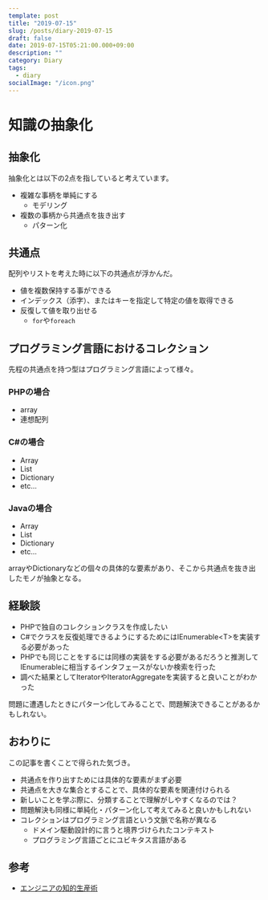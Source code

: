 ```yaml
---
template: post
title: "2019-07-15"
slug: /posts/diary-2019-07-15
draft: false
date: 2019-07-15T05:21:00.000+09:00
description: ""
category: Diary
tags:
  - diary
socialImage: "/icon.png"
---
```


# 知識の抽象化

## 抽象化

抽象化とは以下の2点を指していると考えています。

- 複雑な事柄を単純にする
    - モデリング
- 複数の事柄から共通点を抜き出す
    - パターン化

## 共通点

配列やリストを考えた時に以下の共通点が浮かんだ。

- 値を複数保持する事ができる
- インデックス（添字）、またはキーを指定して特定の値を取得できる
- 反復して値を取り出せる
    - `for`や`foreach`

## プログラミング言語におけるコレクション

先程の共通点を持つ型はプログラミング言語によって様々。

### PHPの場合

- array
- 連想配列

### C\#の場合

- Array
- List
- Dictionary
- etc...

### Javaの場合

- Array
- List
- Dictionary
- etc...

arrayやDictionaryなどの個々の具体的な要素があり、そこから共通点を抜き出したモノが抽象となる。

## 経験談

- PHPで独自のコレクションクラスを作成したい
- C#でクラスを反復処理できるようにするためにはIEnumerable\<T\>を実装する必要があった
- PHPでも同じことをするには同様の実装をする必要があるだろうと推測してIEnumerableに相当するインタフェースがないか検索を行った
- 調べた結果としてIteratorやIteratorAggregateを実装すると良いことがわかった

問題に遭遇したときにパターン化してみることで、問題解決できることがあるかもしれない。

## おわりに

この記事を書くことで得られた気づき。

- 共通点を作り出すためには具体的な要素がまず必要
- 共通点を大きな集合とすることで、具体的な要素を関連付けられる
- 新しいことを学ぶ際に、分類することで理解がしやすくなるのでは？
- 問題解決も同様に単純化・パターン化して考えてみると良いかもしれない
- コレクションはプログラミング言語という文脈で名称が異なる
    - ドメイン駆動設計的に言うと境界づけられたコンテキスト
    - プログラミング言語ごとにユビキタス言語がある

## 参考

- [エンジニアの知的生産術](https://www.amazon.co.jp/%E3%82%A8%E3%83%B3%E3%82%B8%E3%83%8B%E3%82%A2%E3%81%AE%E7%9F%A5%E7%9A%84%E7%94%9F%E7%94%A3%E8%A1%93-%E2%94%80%E2%94%80%E5%8A%B9%E7%8E%87%E7%9A%84%E3%81%AB%E5%AD%A6%E3%81%B3%E3%80%81%E6%95%B4%E7%90%86%E3%81%97%E3%80%81%E3%82%A2%E3%82%A6%E3%83%88%E3%83%97%E3%83%83%E3%83%88%E3%81%99%E3%82%8B-WEB-PRESS-plus%E3%82%B7%E3%83%AA%E3%83%BC%E3%82%BA/dp/4774198765/ref=tmm_pap_swatch_0?_encoding=UTF8&qid=&sr=)